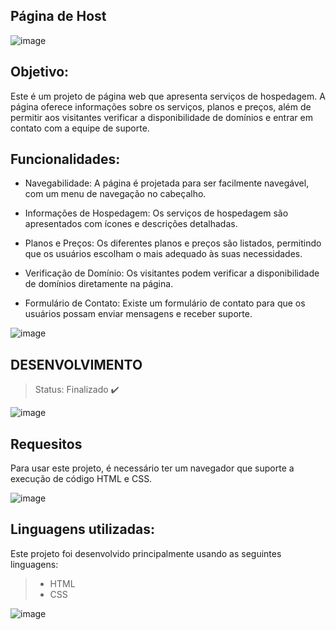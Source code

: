 ## Página de Host

![image](https://github.com/Hkaua/pagina-de-host/assets/115200562/afc43a35-c623-43c7-ac89-2a3b0a94c1a4)

## Objetivo:
Este é um projeto de página web que apresenta serviços de hospedagem. A página oferece informações sobre os serviços, planos e preços, além de permitir aos visitantes verificar a disponibilidade de domínios e entrar em contato com a equipe de suporte.

## Funcionalidades:

* Navegabilidade: A página é projetada para ser facilmente navegável, com um menu de navegação no cabeçalho.

* Informações de Hospedagem: Os serviços de hospedagem são apresentados com ícones e descrições detalhadas.

* Planos e Preços: Os diferentes planos e preços são listados, permitindo que os usuários escolham o mais adequado às suas necessidades.

* Verificação de Domínio: Os visitantes podem verificar a disponibilidade de domínios diretamente na página.

* Formulário de Contato: Existe um formulário de contato para que os usuários possam enviar mensagens e receber suporte.

![image](https://github.com/Hkaua/pagina-de-host/assets/115200562/5862890c-a3e2-4606-b4ae-cda387055f28)

##

## DESENVOLVIMENTO

> Status: Finalizado ✔️

![image](https://github.com/Hkaua/pagina-de-host/assets/115200562/3fc2fb99-b5f6-4524-9647-8c83806a2f07)


## Requesitos

Para usar este projeto, é necessário ter um navegador que suporte a execução de código HTML e CSS.

![image](https://github.com/Hkaua/pagina-de-host/assets/115200562/9b9f76b4-e902-435e-9cfe-5bcce95d0d12)


 ## Linguagens utilizadas:
Este projeto foi desenvolvido principalmente usando as seguintes linguagens:

> * HTML
> * CSS

![image](https://github.com/Hkaua/pagina-de-host/assets/115200562/a93cc1f4-0170-465e-bad4-9017a916c171)
